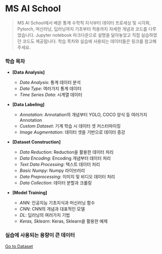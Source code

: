 # MS AI School
> MS AI School에서 배운 통계 수학적 지식부터 데이터 프로세싱 및 시각화, Pytorch, 머신러닝, 딥러닝까지 기초부터 적용까지 자세한 개념과 코드를 다루었습니다. Jupyter notebook 마크다운으로 설명을 달아놓았고 직접 실습하였던 코드도 제공됩니다. 학습 목차와 실습에 사용되는 데이터들은 링크를 참고해주세요.

### 학습 목차
- **[Data Analysis]**
    - *Data Analysis*: 통계 데이터 분석
    - *Data Type*: 여러가지 통계 데이터
    - *Time Series Data*: 시계열 데이터

- **[Data Labeling]**
    - *Annotation*: Annotation의 개념부터 YOLO, COCO 양식 등 여러가지 Annotation
    - *Custom Dataset*: 기계 학습 시 데이터 셋 커스터마이징
    - *Image Augmentation*: 데이터 셋을 기반으로 데이터 증강

- **[Dataset Construction]**
    - *Data Reduction*: Reduction을 활용한 데이터 처리
    - *Data Encoding*: Encoding 개념부터 데이터 처리
    - *Text Data Processing*: 텍스트 데이터 처리
    - *Basic Numpy*: Numpy 라이브러리
    - *Data Preprocessing*: 이미지 및 비디오 데이터 처리
    - *Data Collection*: 데이터 분할과 크롤링

- **[Model Training]**
    - *ANN*: 인공지능 기초지식과 머신러닝 함수
    - *CNN*: CNN의 개념과 대표적인 모델
    - *DL*: 딥러닝의 여러가지 기법
    - *Keras, Sklearn*: Keras, Sklearn을 활용한 예제

### 실습에 사용되는 용량이 큰 데이터
[Go to Dataset](https://drive.google.com/drive/folders/1WRLMQXxSEx1YxpUbK905HERMMXeYcOFw?usp=drive_link)
